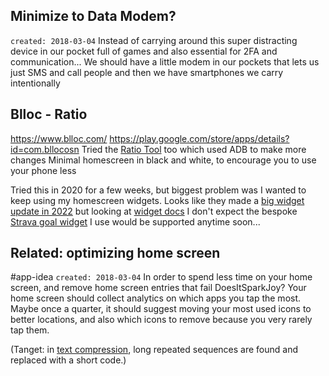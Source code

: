 ## Minimize to Data Modem?
`created: 2018-03-04` 
Instead of carrying around this super distracting device in our pocket full of games and also essential for 2FA and communication... We should have a little modem in our pockets that lets us just SMS and call people and then we have smartphones we carry intentionally

## Blloc - Ratio
https://www.blloc.com/
https://play.google.com/store/apps/details?id=com.bllocosn
Tried the [Ratio Tool](https://howto.blloc.com/android/enabling-adb-permissions/ratio-tool-set-up-currently-disabled) too which used ADB to make more changes 
Minimal homescreen in black and white, to encourage you to use your phone less

Tried this in 2020 for a few weeks, but biggest problem was I wanted to keep using my homescreen widgets. Looks like they made a [big widget update in 2022](https://medium.com/blloc/announcing-android-widgets-in-ratio-3a540041f1b2) but looking at [widget docs](https://howto.blloc.com/android/root#ratio-widgets)  I don't expect the bespoke [Strava goal widget](https://play.google.com/store/apps/details?id=com.runwidget) I use would be supported anytime soon...

## Related: optimizing home screen
#app-idea `created: 2018-03-04`
In order to spend less time on your home screen, and remove home screen entries that fail DoesItSparkJoy?
Your home screen should collect analytics on which apps you tap the most.
Maybe once a quarter, it should suggest moving your most used icons to better locations, and also which icons to remove because you very rarely tap them.

(Tanget: in [text compression](https://en.wikipedia.org/wiki/Huffman_coding), long repeated sequences are found and replaced with a short code.)